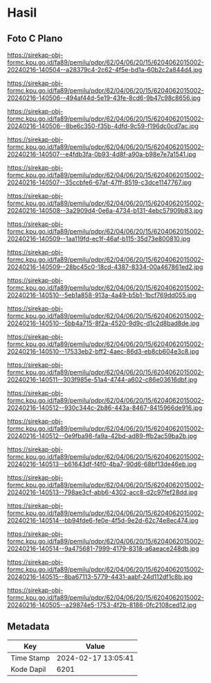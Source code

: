 # Hasil

## Foto C Plano

https://sirekap-obj-formc.kpu.go.id/fa89/pemilu/pdpr/62/04/06/20/15/6204062015002-20240216-140504--a28379c4-2c62-4f5e-bd1a-60b2c2a844d4.jpg

https://sirekap-obj-formc.kpu.go.id/fa89/pemilu/pdpr/62/04/06/20/15/6204062015002-20240216-140506--494af44d-5e19-43fe-8cd6-9b47c98c8656.jpg

https://sirekap-obj-formc.kpu.go.id/fa89/pemilu/pdpr/62/04/06/20/15/6204062015002-20240216-140506--8be6c350-f35b-4dfd-9c59-f196dc0cd7ac.jpg

https://sirekap-obj-formc.kpu.go.id/fa89/pemilu/pdpr/62/04/06/20/15/6204062015002-20240216-140507--e4fdb3fa-0b93-4d8f-a90a-b98e7e7a1541.jpg

https://sirekap-obj-formc.kpu.go.id/fa89/pemilu/pdpr/62/04/06/20/15/6204062015002-20240216-140507--35ccbfe6-67af-47ff-8519-c3dce1147767.jpg

https://sirekap-obj-formc.kpu.go.id/fa89/pemilu/pdpr/62/04/06/20/15/6204062015002-20240216-140508--3a2909d4-0e6a-4734-b131-4ebc57909b83.jpg

https://sirekap-obj-formc.kpu.go.id/fa89/pemilu/pdpr/62/04/06/20/15/6204062015002-20240216-140509--1aa119fd-ec1f-46af-b115-35d73e800810.jpg

https://sirekap-obj-formc.kpu.go.id/fa89/pemilu/pdpr/62/04/06/20/15/6204062015002-20240216-140509--28bc45c0-18cd-4387-8334-00a467861ed2.jpg

https://sirekap-obj-formc.kpu.go.id/fa89/pemilu/pdpr/62/04/06/20/15/6204062015002-20240216-140510--5eb1a858-913a-4a49-b5b1-1bcf769dd055.jpg

https://sirekap-obj-formc.kpu.go.id/fa89/pemilu/pdpr/62/04/06/20/15/6204062015002-20240216-140510--5bb4a715-8f2a-4520-9d9c-d1c2d8bad8de.jpg

https://sirekap-obj-formc.kpu.go.id/fa89/pemilu/pdpr/62/04/06/20/15/6204062015002-20240216-140510--17533eb2-bff2-4aec-86d3-eb8cb604e3c8.jpg

https://sirekap-obj-formc.kpu.go.id/fa89/pemilu/pdpr/62/04/06/20/15/6204062015002-20240216-140511--303f985e-51a4-4744-a602-c86e03616dbf.jpg

https://sirekap-obj-formc.kpu.go.id/fa89/pemilu/pdpr/62/04/06/20/15/6204062015002-20240216-140512--930c344c-2b86-443a-8467-8415966de916.jpg

https://sirekap-obj-formc.kpu.go.id/fa89/pemilu/pdpr/62/04/06/20/15/6204062015002-20240216-140512--0e9fba98-fa9a-42bd-ad89-ffb2ac59ba2b.jpg

https://sirekap-obj-formc.kpu.go.id/fa89/pemilu/pdpr/62/04/06/20/15/6204062015002-20240216-140513--b61643df-f4f0-4ba7-90d6-68bf13de46eb.jpg

https://sirekap-obj-formc.kpu.go.id/fa89/pemilu/pdpr/62/04/06/20/15/6204062015002-20240216-140513--798ae3cf-abb6-4302-acc8-d2c97fef28dd.jpg

https://sirekap-obj-formc.kpu.go.id/fa89/pemilu/pdpr/62/04/06/20/15/6204062015002-20240216-140514--bb94fde6-fe0e-4f5d-9e2d-62c74e8ec474.jpg

https://sirekap-obj-formc.kpu.go.id/fa89/pemilu/pdpr/62/04/06/20/15/6204062015002-20240216-140514--9a475681-7999-4179-8318-a6aeace248db.jpg

https://sirekap-obj-formc.kpu.go.id/fa89/pemilu/pdpr/62/04/06/20/15/6204062015002-20240216-140515--8ba67113-5779-4431-aabf-24d112df1c8b.jpg

https://sirekap-obj-formc.kpu.go.id/fa89/pemilu/pdpr/62/04/06/20/15/6204062015002-20240216-140505--a29874e5-1753-4f2b-8186-0fc2108ced12.jpg


## Metadata

| Key        | Value               |
| ---------- | ------------------- |
| Time Stamp | 2024-02-17 13:05:41 |
| Kode Dapil | 6201                |



